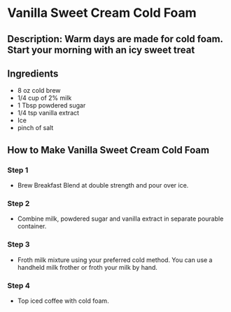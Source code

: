 # Vanilla Sweet Cream Cold Foam

## Description: Warm days are made for cold foam. Start your morning with an icy sweet treat

## Ingredients

- 8 oz cold brew
- 1/4 cup of 2% milk
- 1 Tbsp powdered sugar
- 1/4 tsp vanilla extract
- Ice
- pinch of salt

## How to Make Vanilla Sweet Cream Cold Foam

### Step 1

- Brew Breakfast Blend at double strength and pour over ice.

### Step 2

- Combine milk, powdered sugar and vanilla extract​ in separate pourable container.

### Step 3

- Froth milk mixture using your preferred cold method. You can use a handheld milk frother or froth your milk by hand.

### Step 4

- Top iced coffee with cold foam.
